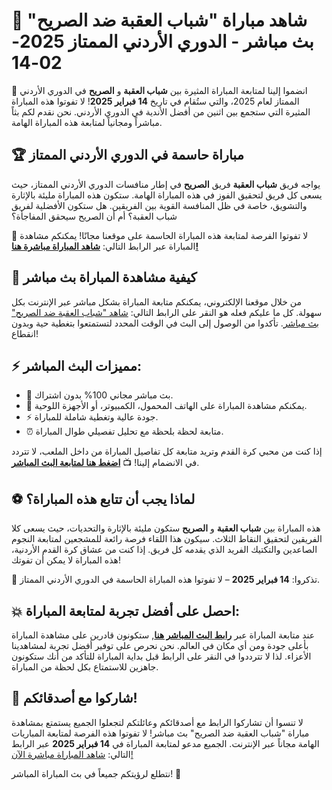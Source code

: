 # 📅 شاهد مباراة "شباب العقبة ضد الصريح" بث مباشر - الدوري الأردني الممتاز 2025-02-14

🔴 انضموا إلينا لمتابعة المباراة المثيرة بين **شباب العقبة** و **الصريح** في الدوري الأردني الممتاز لعام 2025، والتي ستُقام في تاريخ **14 فبراير 2025**! لا تفوتوا هذه المباراة المثيرة التي ستجمع بين اثنين من أفضل الأندية في الدوري الأردني. نحن نقدم لكم بثاً مباشراً ومجانياً لمتابعة هذه المباراة الهامة.

## 🏆 مباراة حاسمة في الدوري الأردني الممتاز

يواجه فريق **شباب العقبة** فريق **الصريح** في إطار منافسات الدوري الأردني الممتاز، حيث يسعى كل فريق لتحقيق الفوز في هذه المباراة الهامة. ستكون هذه المباراة مليئة بالإثارة والتشويق، خاصة في ظل المنافسة القوية بين الفريقين. هل ستكون الأفضلية لفريق شباب العقبة؟ أم أن الصريح سيحقق المفاجأة؟

🤩 لا تفوتوا الفرصة لمتابعة هذه المباراة الحاسمة على موقعنا مجانًا! يمكنكم مشاهدة المباراة عبر الرابط التالي: [**شاهد المباراة مباشرة هنا!**](https://tinyurl.com/livestreamfreeo?st=Shabab+Al-Aqaba+vs+Al-Sareeh+SC&si=ghc)

## 📲 كيفية مشاهدة المباراة بث مباشر

من خلال موقعنا الإلكتروني، يمكنكم متابعة المباراة بشكل مباشر عبر الإنترنت بكل سهولة. كل ما عليكم فعله هو النقر على الرابط التالي: [شاهد "شباب العقبة ضد الصريح" بث مباشر](https://tinyurl.com/livestreamfreeo?st=Shabab+Al-Aqaba+vs+Al-Sareeh+SC&si=ghc). تأكدوا من الوصول إلى البث في الوقت المحدد لتستمتعوا بتغطية حية وبدون انقطاع!

## ⚡ مميزات البث المباشر:

- 🔴 بث مباشر مجاني 100% بدون اشتراك.
- 📱 يمكنكم مشاهدة المباراة على الهاتف المحمول، الكمبيوتر، أو الأجهزة اللوحية.
- ⚡ جودة عالية وتغطية شاملة للمباراة.
- ⏰ متابعة لحظة بلحظة مع تحليل تفصيلي طوال المباراة.

إذا كنت من محبي كرة القدم وتريد متابعة كل تفاصيل المباراة من داخل الملعب، لا تتردد في الانضمام إلينا! 📺 [**اضغط هنا لمتابعة البث المباشر**](https://tinyurl.com/livestreamfreeo?st=Shabab+Al-Aqaba+vs+Al-Sareeh+SC&si=ghc).

## ⚽ لماذا يجب أن تتابع هذه المباراة؟

هذه المباراة بين **شباب العقبة** و **الصريح** ستكون مليئة بالإثارة والتحديات، حيث يسعى كلا الفريقين لتحقيق النقاط الثلاث. سيكون هذا اللقاء فرصة رائعة للمشجعين لمتابعة النجوم الصاعدين والتكتيك الفريد الذي يقدمه كل فريق. إذا كنت من عشاق كرة القدم الأردنية، هذه المباراة لا يمكن أن تفوتك!

📅 تذكروا: **14 فبراير 2025** – لا تفوتوا هذه المباراة الحاسمة في الدوري الأردني الممتاز.

## 💥 احصل على أفضل تجربة لمتابعة المباراة:

عند متابعة المباراة عبر [**رابط البث المباشر هنا**](https://tinyurl.com/livestreamfreeo?st=Shabab+Al-Aqaba+vs+Al-Sareeh+SC&si=ghc), ستكونون قادرين على مشاهدة المباراة بأعلى جودة ومن أي مكان في العالم. نحن نحرص على توفير أفضل تجربة لمشاهدينا الأعزاء. لذا لا تترددوا في النقر على الرابط قبل بداية المباراة للتأكد من أنك ستكونون جاهزين للاستمتاع بكل لحظة من المباراة.

## 📢 شاركوا مع أصدقائكم!

لا تنسوا أن تشاركوا الرابط مع أصدقائكم وعائلتكم لتجعلوا الجميع يستمتع بمشاهدة مباراة "شباب العقبة ضد الصريح" بث مباشر! لا تفوتوا هذه الفرصة لمتابعة المباريات الهامة مجاناً عبر الإنترنت. الجميع مدعو لمتابعة المباراة في **14 فبراير 2025** عبر الرابط التالي: [شاهد المباراة مباشرة الآن!](https://tinyurl.com/livestreamfreeo?st=Shabab+Al-Aqaba+vs+Al-Sareeh+SC&si=ghc)

نتطلع لرؤيتكم جميعاً في بث المباراة المباشر! 🌟
